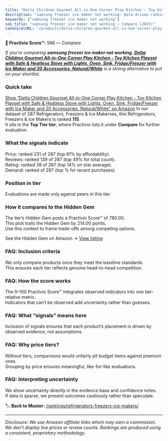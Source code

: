 ```yaml
---
title: "Delta Children Gourmet All-in-One Corner Play Kitchen - Toy Kitchen Playset with Safe & Heatless Stove with Lights, Oven, Sink, Fridge/Freezer with Ice Maker and 20 Accessories, Natural/White"
description: "samsung freezer ice maker not working: Data-driven ranking using the Practivio Score™. Positioned by quality, value, demand, findability, momentum."
keywords: ["samsung freezer ice maker not working"]
seo_title: "samsung freezer ice maker not working — Compare (2025)"
canonicalURL: "/products/delta-children-gourmet-all-in-one-corner-play-kitchen-toy-kitchen-playset-with-safe-heatless-stove-with-lights-oven-sink-fridgefreezer-with-ice-maker-and-20-accessories-naturalwhite-B0DH4BCVX6/"
---
```


**🛒 Practivio Score™:** 566 — _Compare_


*If you're comparing **samsung freezer ice maker not working**, **[Delta Children Gourmet All-in-One Corner Play Kitchen - Toy Kitchen Playset with Safe & Heatless Stove with Lights, Oven, Sink, Fridge/Freezer with Ice Maker and 20 Accessories, Natural/White](https://www.amazon.com/dp/B0DH4BCVX6?tag=practivio-20)** is a strong alternative to put on your shortlist.*
### Quick take
[Shop “Delta Children Gourmet All-in-One Corner Play Kitchen - Toy Kitchen Playset with Safe & Heatless Stove with Lights, Oven, Sink, Fridge/Freezer with Ice Maker and 20 Accessories, Natural/White” on Amazon](https://www.amazon.com/dp/B0DH4BCVX6?tag=practivio-20)
In our dataset of 287 Refrigerators, Freezers & Ice Makerses, this Refrigerators, Freezers & Ice Makers is ranked **115**.  
It sits in the **Top Tier tier**, where Practivio lists it under **Compare** for further evaluation.

### What the signals indicate
Price: ranked 231 of 287 (top 81% by affordability).  
Reviews: ranked 139 of 287 (top 49% for total count).  
Rating: ranked 38 of 287 (top 14% on star average).  
Demand: ranked  of 287 (top % for recent purchases).

### Position in tier
Evaluations are made only against peers in this tier.

### How it compares to the Hidden Gem
The tier’s Hidden Gem posts a Practivio Score™ of 780.00.  
This pick trails the Hidden Gem by 214.00 points.  
Use this context to frame trade-offs among competing options.  

See the Hidden Gem on Amazon → [View listing](https://www.amazon.com/dp/B07W48P1HK?tag=practivio-20)

### FAQ: Inclusion criteria
We only compare products once they meet the baseline standards.  
This ensures each tier reflects genuine head-to-head competition.

### FAQ: How the score works
The 0–100 Practivio Score™ integrates observed indicators into one tier-relative metric.  
Indicators that can’t be observed add uncertainty rather than guesses.

### FAQ: What “signals” means here
Inclusion of signals ensures that each product’s placement is driven by observed evidence, not assumptions.

### FAQ: Why price tiers?
Without tiers, comparisons would unfairly pit budget items against premium ones.  
Grouping by price ensures meaningful, like-for-like evaluations.

### FAQ: Interpreting uncertainty
We show uncertainty directly in the evidence base and confidence notes.  
If data is sparse, we present outcomes cautiously rather than speculate.

<!-- Missing template for Compare/CompareWithinPriceClass -->


🏷️ **Back to Master:** [/rankings/refrigerators-freezers-ice-makers/](/rankings/refrigerators-freezers-ice-makers/)

---
_Disclosure: We use Amazon affiliate links which may earn a commission. We don’t display live prices or review counts. Rankings are produced using a consistent, proprietary methodology._
